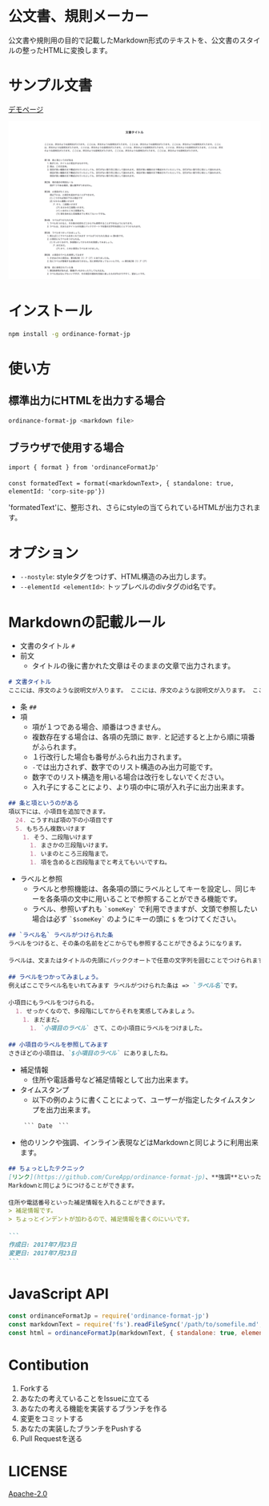 # 公文書、規則メーカー
公文書や規則用の目的で記載したMarkdown形式のテキストを、公文書のスタイルの整ったHTMLに変換します。

# サンプル文書
[デモページ](https://cureapp.github.io/ordinance-format-jp)

![サンプル](./demo/assets/sample.png)

# インストール
```sh
npm install -g ordinance-format-jp
```

# 使い方
## 標準出力にHTMLを出力する場合
```sh
ordinance-format-jp <markdown file>
```

## ブラウザで使用する場合
```
import { format } from 'ordinanceFormatJp'

const formatedText = format(<markdownText>, { standalone: true, elementId: 'corp-site-pp'})
```
'formatedText'に、整形され、さらにstyleの当てられているHTMLが出力されます。

# オプション
- `--nostyle`: styleタグをつけず、HTML構造のみ出力します。
- `--elementId <elementId>`: トップレベルのdivタグのid名です。

# Markdownの記載ルール
- 文書のタイトル ```#```
- 前文
  - タイトルの後に書かれた文章はそのままの文章で出力されます。

```md
# 文書タイトル
ここには、序文のような説明文が入ります。 ここには、序文のような説明文が入ります。 ここには、序文のような説明文が入ります。 ここには、序文のような説明文が入ります。
```
- 条 ```##```
- 項
  - 項が１つである場合、順番はつきません。
  - 複数存在する場合は、各項の先頭に ```数字.``` と記述すると上から順に項番がふられます。
  - １行改行した場合も番号がふられ出力されます。
  - ```-```では出力されず、数字でのリスト構造のみ出力可能です。
  - 数字でのリスト構造を用いる場合は改行をしないでください。
  - 入れ子にすることにより、より項の中に項が入れ子に出力出来ます。

```md
## 条と項というのがある
項以下には、小項目を追加できます。
  24. こうすれば項の下の小項目です
  5. もちろん複数いけます
    1. そう、二段階いけます
      1. まさかの三段階いけます。
      1. いまのところ三段階まで。
      1. 項を含めると四段階までと考えてもいいですね。
```
- ラベルと参照
  - ラベルと参照機能は、各条項の頭にラベルとしてキーを設定し、同じキーを各条項の文中に用いることで参照することができる機能です。
  - ラベル、参照いずれも ``` `someKey` ``` で利用できますが、文頭で参照したい場合は必ず ``` `$someKey` ``` のようにキーの頭に ```$``` をつけてください。

```md
## `ラベル名` ラベルがつけられた条
ラベルをつけると、その条の名前をどこからでも参照することができるようになります。

ラベルは、文またはタイトルの先頭にバッククオートで任意の文字列を囲むことでつけられます。

## ラベルをつかってみましょう。
例えばここでラベル名をいれてみます ラベルがつけられた条は => `ラベル名`です。

小項目にもラベルをつけられる。
  1. せっかくなので、多段階にしてからそれを実感してみましょう。
    1. まだまだ。
      1. `小項目のラベル` さて、この小項目にラベルをつけました。

## 小項目のラベルを参照してみます
さきほどの小項目は、`$小項目のラベル` にありましたね。
```

- 補足情報
  - 住所や電話番号など補足情報として出力出来ます。
- タイムスタンプ
  - 以下の例のように書くことによって、ユーザーが指定したタイムスタンプを出力出来ます。
  ~~~markdown
   ``` Date　```
  ~~~
- 他のリンクや強調、インライン表現などはMarkdownと同じように利用出来ます。

~~~markdown
## ちょっとしたテクニック
[リンク](https://github.com/CureApp/ordinance-format-jp)、**強調**といったインライン表現は、
Markdownと同じようにつけることができます。

住所や電話番号といった補足情報を入れることができます。
> 補足情報です。
> ちょっとインデントが加わるので、補足情報を書くのにいいです。

```
作成日: 2017年7月23日
変更日: 2017年7月23日
```
~~~

# JavaScript API
```js
const ordinanceFormatJp = require('ordinance-format-jp')
const markdownText = require('fs').readFileSync('/path/to/somefile.md', 'utf8')
const html = ordinanceFormatJp(markdownText, { standalone: true, elementId: 'foo-bar' }) // rendered html
```

# Contibution
1. Forkする
2. あなたの考えていることをIssueに立てる
3. あなたの考える機能を実装するブランチを作る
4. 変更をコミットする
5. あなたの実装したブランチをPushする
6. Pull Requestを送る

# LICENSE
[Apache-2.0](./LICENSE)
